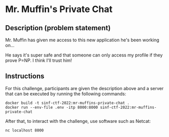 # Mr. Muffin's Private Chat

## Description (problem statement)

Mr. Muffin has given me access to this new application he's been working on...

He says it's super safe and that someone can only access my profile if they prove P=NP. I think I'll trust him!

## Instructions

For this challenge, participants are given the description above and a server that can be executed by running the following commands:

```shell
docker build -t sinf-ctf-2022:mr-muffins-private-chat .
docker run --env-file .env -itp 8000:8000 sinf-ctf-2022:mr-muffins-private-chat
```

After that, to interact with the challenge, use software such as Netcat:
```shell
nc localhost 8000
```